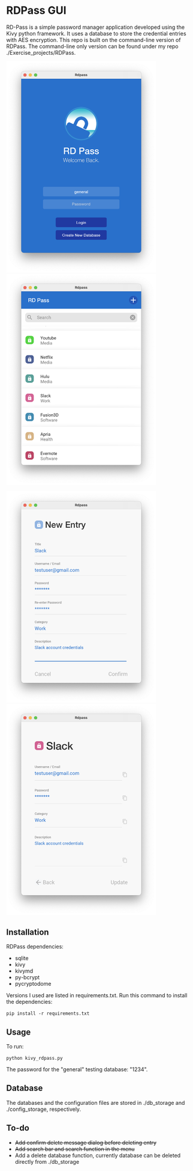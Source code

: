 # RDPass GUI

RD-Pass is a simple password manager application developed using the Kivy python framework. It uses a database to store the credential entries with AES encryption. This repo is built on the command-line version of RDPass. The command-line only version can be found under my repo ./Exercise_projects/RDPass.

<img src="ui/example_screenshots/example_loginscreen.png" width="400px"><img src="ui/example_screenshots/example_menuscreen.png" width="400px">

<img src="ui/example_screenshots/example_addentryscreen.png" width="400px"><img src="ui/example_screenshots/example_entryscreen.png" width="400px">

## Installation

RDPass dependencies:
* sqlite
* kivy
* kivymd
* py-bcrypt
* pycryptodome

Versions I used are listed in requirements.txt. Run this command to install the dependencies:

    pip install -r requirements.txt

## Usage

To run:

    python kivy_rdpass.py

The password for the "general" testing database: "1234".

## Database

The databases and the configuration files are stored in ./db_storage and ./config_storage, respectively.

## To-do

* ~~Add confirm delete message dialog before deleting entry~~
* ~~Add search bar and search function in the menu~~
* Add a delete database function, currently database can be deleted directly from ./db_storage



